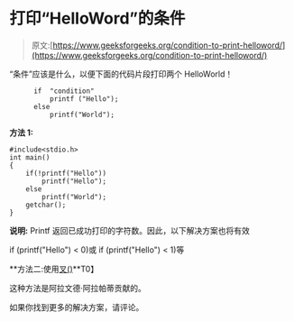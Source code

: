 # 打印“HelloWord”的条件

> 原文:[https://www.geeksforgeeks.org/condition-to-print-helloword/](https://www.geeksforgeeks.org/condition-to-print-helloword/)

“条件”应该是什么，以便下面的代码片段打印两个 HelloWorld！

```
      if  "condition"
          printf ("Hello");
      else
          printf("World"); 

```

**方法 1:**

```
#include<stdio.h>
int main()
{
    if(!printf("Hello"))
        printf("Hello");
    else
        printf("World");
    getchar();
}        
```

**说明:** Printf 返回已成功打印的字符数。因此，以下解决方案也将有效

if (printf("Hello") < 0)或 if (printf("Hello") < 1)等

**方法二:使用[叉()](https://www.geeksforgeeks.org/fork-system-call/)**T0】

这种方法是阿拉文德·阿拉帕蒂贡献的。

如果你找到更多的解决方案，请评论。